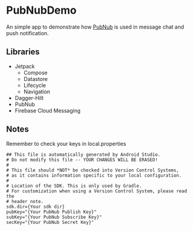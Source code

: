 # PubNubDemo

An simple app to demonstrate how [PubNub](https://www.pubnub.com/docs "PubNub Docs") is used in message chat and push notification.

## Libraries

+  Jetpack
   +  Compose
   +  Datastore
   +  Lifecycle
   +  Navigation
+  Dagger-Hilt
+  PubNub
+  Firebase Cloud Messaging

## Notes

Remember to check your keys in local.properties
```properties
## This file is automatically generated by Android Studio.
# Do not modify this file -- YOUR CHANGES WILL BE ERASED!
#
# This file should *NOT* be checked into Version Control Systems,
# as it contains information specific to your local configuration.
#
# Location of the SDK. This is only used by Gradle.
# For customization when using a Version Control System, please read the
# header note.
sdk.dir={Your sdk dir}
pubKey="{Your PubNub Publish Key}"
subKey="{Your PubNub Subscribe Key}"
secKey="{Your PubNub Secret Key}"
```